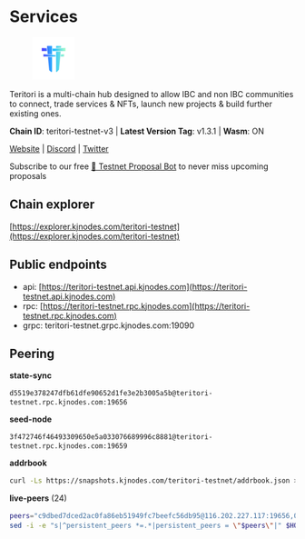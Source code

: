 # Services

<figure><img src="https://raw.githubusercontent.com/kj89/cosmos-images/main/logos/teritori.png" alt=""><figcaption></figcaption></figure>

Teritori is a multi-chain hub designed to allow IBC and non IBC communities  to connect, trade services & NFTs, launch new projects & build further existing ones.

**Chain ID**: teritori-testnet-v3 | **Latest Version Tag**: v1.3.1 | **Wasm**: ON

[Website](https://teritori.com) | [Discord](https://discord.gg/teritori) | [Twitter](https://twitter.com/TeritoriNetwork)



Subscribe to our free [🤖 Testnet Proposal Bot](https://t.me/kjnodes_testnet_proposal_bot) to never miss upcoming proposals


## Chain explorer
[https://explorer.kjnodes.com/teritori-testnet](https://explorer.kjnodes.com/teritori-testnet)

## Public endpoints

* api: [https://teritori-testnet.api.kjnodes.com](https://teritori-testnet.api.kjnodes.com)
* rpc: [https://teritori-testnet.rpc.kjnodes.com](https://teritori-testnet.rpc.kjnodes.com)
* grpc: teritori-testnet.grpc.kjnodes.com:19090

## Peering

**state-sync**

```text
d5519e378247dfb61dfe90652d1fe3e2b3005a5b@teritori-testnet.rpc.kjnodes.com:19656
```

**seed-node**

```text
3f472746f46493309650e5a033076689996c8881@teritori-testnet.rpc.kjnodes.com:19659
```

**addrbook**
```bash
curl -Ls https://snapshots.kjnodes.com/teritori-testnet/addrbook.json > $HOME/.teritorid/config/addrbook.json
```

**live-peers** (24)
```bash
peers="c9dbed7dced2ac0fa86eb51949fc7beefc56db95@116.202.227.117:19656,07d196ccefcadc548c6cd06cfea425f1544b1495@213.239.217.52:41656,ec0c58dbfe67a12ea16951134e29a6566ac05add@185.217.125.98:26656,b9bd31a2a68a09d324a9deaf41144ff6d0dbe260@65.108.192.123:15656,a2785cabecc10f591d9e8c396c8e162e95a206ec@65.108.226.183:15956,d5519e378247dfb61dfe90652d1fe3e2b3005a5b@65.109.68.190:19656,31413c99357d0cfc48a46767ade171db2ea0205e@135.181.138.160:46656,b6640a6b6062be34a0b5eedb0524c320f31959ef@65.108.234.26:28656,4ebfdac0d496be2407c02202e5ad6f226a11b37a@65.21.134.202:26736,3614bc766d73bebf6b73737b6690af60e7f0683e@65.108.206.118:46656,c195935295e3429dbd50f155b9a3540b02cbc4d3@65.109.92.240:26656,6bc9f80a5123d62c23aadb7b5d68b740a794b0c6@207.180.194.156:36656,bf100c1b6b44a6e96ab5691f3023cec3c27747fd@144.126.142.78:46656,e1b331c1f3cba509960c65d6c6bc9b49532bcbaa@65.109.85.170:27656,303666c503cd27161529692de701f5b2d3a2f043@65.109.23.114:15956,c56b132be41b247c9f8fa1f2addaca57f9946e29@75.119.159.159:44656,15dd94f68c450da2c3b7c60b6364e3dce6f0cbf2@185.193.66.68:26641,5ae1012f9b0f4672d8152de903d115dd2f1a3ee3@65.21.170.3:27656,a97eb7a4f3d857f1ff82265d2905fc0762a6bfd4@135.125.5.31:54256,b33ebb4672f929dddde1365c9678a39abfd881fb@54.202.144.51:26656,9fc0f6621b1818c9f00ecbd0cd6f9271c2292e8a@65.109.54.15:10656,3b539b6cff93fb3631d0a600a56ade3c6ca6bea3@162.19.236.64:26656,ec8faa221a99f5c6d8f647cd08f60f2ace0ed1e2@65.109.112.20:11044,96228fd71a7445e5cfe7aaefd5992c612fd086db@142.132.132.184:26656"
sed -i -e "s|^persistent_peers *=.*|persistent_peers = \"$peers\"|" $HOME/.teritorid/config/config.toml
```
